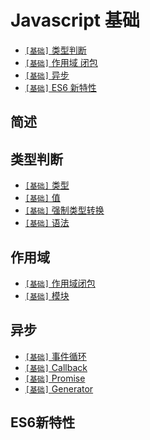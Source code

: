# Javascript 基础

* [`[基础]` 类型判断](./Js.md#类型判断)
* [`[基础]` 作用域 闭包](./Js.md#作用域)
* [`[基础]` 异步](./Js.md#异步)
* [`[基础]` ES6 新特性](./Js.md#ES6新特性)

## 简述
## 类型判断
* [`[基础]` 类型](./js-类型.md)
* [`[基础]` 值](./js-值.md)
* [`[基础]` 强制类型转换](./js-强制类型转换.md)
* [`[基础]` 语法](./js-语法.md)

## 作用域
* [`[基础]` 作用域闭包](./js-作用域闭包.md)
* [`[基础]` 模块](./js-模块.md)

## 异步
* [`[基础]` 事件循环](./js-事件循环.md)
* [`[基础]` Callback](./js-Callback.md)
* [`[基础]` Promise](./js-Promise.md)
* [`[基础]` Generator](./js-Generator.md)
## ES6新特性